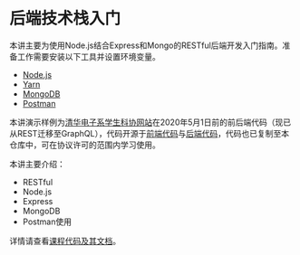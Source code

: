 # 后端技术栈入门

本讲主要为使用Node.js结合Express和Mongo的RESTful后端开发入门指南。准备工作需要安装以下工具并设置环境变量。

- [Node.js](https://nodejs.org/en/)
- [Yarn](https://yarnpkg.com/zh-Hant/docs/install)
- [MongoDB](https://www.mongodb.com/try/download/community)
- [Postman](https://www.postman.com/downloads/)

本讲演示样例为[清华电子系学生科协网站](https://eesast.com)在2020年5月1日前的前后端代码（现已从REST迁移至GraphQL），代码开源于[前端代码](https://github.com/eesast/web/tree/c2e3b521b7093d9bbb67c4e74209235d1fff9808)与[后端代码](https://github.com/eesast/api/tree/ba7cce4a4a773fc2ce35bb137be9d02cd581d4b5)，代码也已复制至本仓库中，可在协议许可的范围内学习使用。

本讲主要介绍：

- RESTful
- Node.js
- Express
- MongoDB
- Postman使用

详情请查看[课程代码及其文档](https://github.com/eesast/training2020/tree/master/web/backend)。